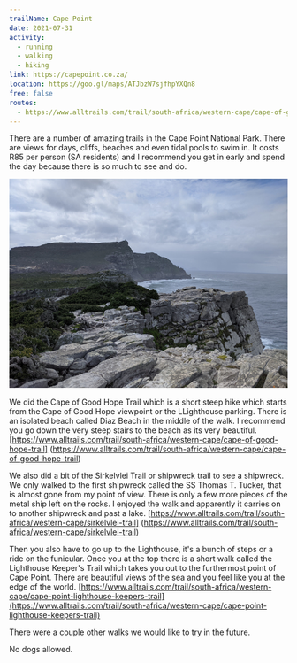 ```yaml
---
trailName: Cape Point
date: 2021-07-31
activity:
  - running
  - walking
  - hiking
link: https://capepoint.co.za/
location: https://goo.gl/maps/ATJbzW7sjfhpYXQn8
free: false
routes: 
  - https://www.alltrails.com/trail/south-africa/western-cape/cape-of-good-hope-trail
---
```


There are a number of amazing trails in the Cape Point National Park. There are views for days, cliffs, beaches and even tidal pools to swim in. It costs R85 per person (SA residents) and I recommend you get in early and spend the day because there is so much to see and do.

![from the good hope trail](cape-point.jpg)

We did the Cape of Good Hope Trail which is a short steep hike which starts from the Cape of Good Hope viewpoint or the LLighthouse parking. There is an isolated beach called Diaz Beach in the middle of the walk. I recommend you go down the very steep stairs to the beach as its very beautiful. [https://www.alltrails.com/trail/south-africa/western-cape/cape-of-good-hope-trail] (https://www.alltrails.com/trail/south-africa/western-cape/cape-of-good-hope-trail)

We also did a bit of the Sirkelvlei Trail or shipwreck trail to see a shipwreck. We only walked to the first shipwreck called the SS Thomas T. Tucker, that is almost gone from my point of view. There is only a few more pieces of the metal ship left on the rocks. I enjoyed the walk and apparently it carries on to another shipwreck and past a lake. [https://www.alltrails.com/trail/south-africa/western-cape/sirkelvlei-trail] (https://www.alltrails.com/trail/south-africa/western-cape/sirkelvlei-trail) 

Then you also have to go up to the Lighthouse, it's a bunch of steps or a ride on the funicular. Once you at the top there is a short walk called the Lighthouse Keeper's Trail which takes you out to the furthermost point of Cape Point. There are beautiful views of the sea and you feel like you at the edge of the world. [https://www.alltrails.com/trail/south-africa/western-cape/cape-point-lighthouse-keepers-trail](https://www.alltrails.com/trail/south-africa/western-cape/cape-point-lighthouse-keepers-trail) 

There were a couple other walks we would like to try in the future.

No dogs allowed.